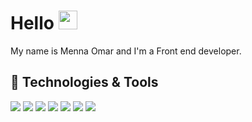 # Hello <img src="https://raw.githubusercontent.com/MartinHeinz/MartinHeinz/master/wave.gif" width="30px">

 My name is Menna Omar and I'm a Front end developer.

## 🔧 Technologies & Tools

![](https://img.shields.io/badge/HTML5-informational?style=flat&logo=HTML5&logoColor=white&color=#DD4B25)
![](https://img.shields.io/badge/CSS3-informational?style=flat&logo=CSS3&logoColor=white&color=#254BDD)
![](https://img.shields.io/badge/JavaScript-informational?style=flat&logo=javascript&logoColor=white&color=#E8D44D)
![](https://img.shields.io/badge/Angular-informational?style=flat&logo=angular&logoColor=white&color=#D6002F)
![](https://img.shields.io/badge/React.js-informational?style=flat&logo=react&logoColor=white&color=#5ED3F3)
![](https://img.shields.io/badge/Vue-informational?style=flat&logo=vue.js&logoColor=white&color=#3FB27F)
![](https://img.shields.io/badge/Node.js-informational?style=flat&logo=node.js&logoColor=white&color=#5AA945)
